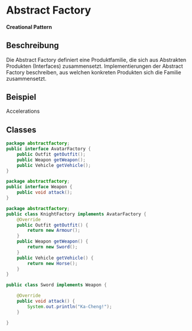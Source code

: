 # Abstract Factory
#### Creational Pattern

## Beschreibung
Die Abstract Factory definiert eine Produktfamilie, die sich aus Abstrakten Produkten (Interfaces) zusammensetzt. Implementierungen der Abstract Factory beschreiben, aus welchen konkreten Produkten sich die Familie zusammensetzt.

## Beispiel
Accelerations

## Classes 


```java
package abstractfactory;
public interface AvatarFactory {
	public Outfit getOutfit();
	public Weapon getWeapon();
	public Vehicle getVehicle();
}
```

```java
package abstractfactory;
public interface Weapon {
	public void attack();
}
```

```java
package abstractfactory;
public class KnightFactory implements AvatarFactory {
	@Override
	public Outfit getOutfit() {
		return new Armour();
	}
	public Weapon getWeapon() {
		return new Sword();
	}
	public Vehicle getVehicle() {
		return new Horse();
	}
}
```

```java
public class Sword implements Weapon {

	@Override
	public void attack() {
		System.out.println("Ka-Cheng!");
	}

}
```